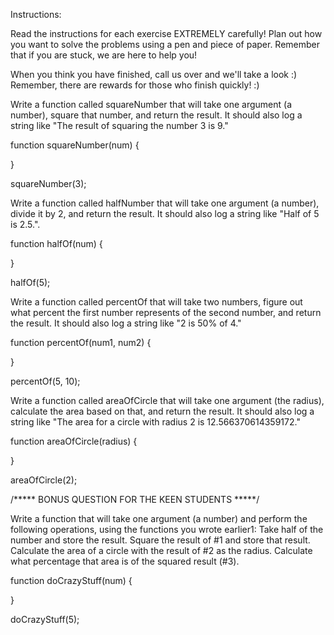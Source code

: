 Instructions:

Read the instructions for each exercise EXTREMELY carefully! Plan out how you want to solve the problems using a pen and piece of paper. Remember that if you are stuck, we are here to help you! 

When you think you have finished, call us over and we'll take a look :)
Remember, there are rewards for those who finish quickly! :)



Write a function called squareNumber that will take one argument (a number), square that number, and return the result. It should also log a string like "The result of squaring the number 3 is 9."

function squareNumber(num) {
    
}

squareNumber(3);

Write a function called halfNumber that will take one argument (a number), divide it by 2, and return the result. It should also log a string like "Half of 5 is 2.5.".

function halfOf(num) {
    
}

halfOf(5);

Write a function called percentOf that will take two numbers, figure out what percent the first number represents of the second number, and return the result. It should also log a string like "2 is 50% of 4."

function percentOf(num1, num2) {
    
}

percentOf(5, 10);

Write a function called areaOfCircle that will take one argument (the radius), calculate the area based on that, and return the result. It should also log a string like "The area for a circle with radius 2 is 12.566370614359172."

function areaOfCircle(radius) {
    
}

areaOfCircle(2);


/***** BONUS QUESTION FOR THE KEEN STUDENTS *****/

Write a function that will take one argument (a number) and perform the following operations, using the functions you wrote earlier1:
	Take half of the number and store the result.
	Square the result of #1 and store that result.
	Calculate the area of a circle with the result of #2 as the radius.
	Calculate what percentage that area is of the squared result (#3).

function doCrazyStuff(num) {
   
}

doCrazyStuff(5);
